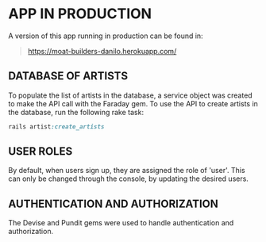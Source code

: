 # APP IN PRODUCTION

A version of this app running in production can be found in:

> https://moat-builders-danilo.herokuapp.com/

## DATABASE OF ARTISTS

To populate the list of artists in the database, a service object was created to make the API call with the Faraday gem. To use the API to create artists in the database, run the following rake task:

```ruby
rails artist:create_artists
```

## USER ROLES

By default, when users sign up, they are assigned the role of 'user'. This can only be changed through the console, by updating the desired users.

## AUTHENTICATION AND AUTHORIZATION

The Devise and Pundit gems were used to handle authentication and authorization.
